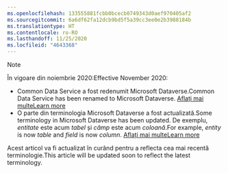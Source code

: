 ```yaml
---
ms.openlocfilehash: 133555881fcbb0bcecb0749343d0aef970405af2
ms.sourcegitcommit: 6a6df62fa12dcb9bd5f5a39cc3ee0e2b3988184b
ms.translationtype: HT
ms.contentlocale: ro-RO
ms.lasthandoff: 11/25/2020
ms.locfileid: "4643368"
---
```

> [!NOTE]
> <span data-ttu-id="96611-101">În vigoare din noiembrie 2020:</span><span class="sxs-lookup"><span data-stu-id="96611-101">Effective November 2020:</span></span>
> - <span data-ttu-id="96611-102">Common Data Service a fost redenumit Microsoft Dataverse.</span><span class="sxs-lookup"><span data-stu-id="96611-102">Common Data Service has been renamed to Microsoft Dataverse.</span></span> [<span data-ttu-id="96611-103">Aflați mai multe</span><span class="sxs-lookup"><span data-stu-id="96611-103">Learn more</span></span>](https://aka.ms/PAuAppBlog)
> - <span data-ttu-id="96611-104">O parte din terminologia Microsoft Dataverse a fost actualizată.</span><span class="sxs-lookup"><span data-stu-id="96611-104">Some terminology in Microsoft Dataverse has been updated.</span></span> <span data-ttu-id="96611-105">De exemplu, *entitate* este acum *tabel* și *câmp* este acum *coloană*.</span><span class="sxs-lookup"><span data-stu-id="96611-105">For example, *entity* is now *table* and *field* is now *column*.</span></span> [<span data-ttu-id="96611-106">Aflați mai multe</span><span class="sxs-lookup"><span data-stu-id="96611-106">Learn more</span></span>](https://go.microsoft.com/fwlink/?linkid=2147247)
>
> <span data-ttu-id="96611-107">Acest articol va fi actualizat în curând pentru a reflecta cea mai recentă terminologie.</span><span class="sxs-lookup"><span data-stu-id="96611-107">This article will be updated soon to reflect the latest terminology.</span></span>
